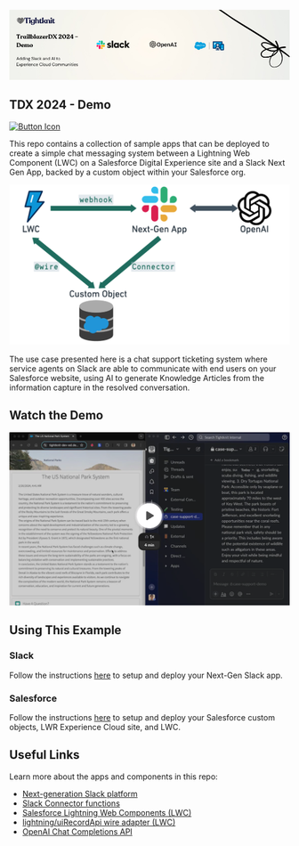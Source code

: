 ![Adding Slack and AI to Experience Cloud Communities](./images/tightknit_tdx_banner.png)

## TDX 2024 - Demo

[![Button Icon]][Link]

This repo contains a collection of sample apps that can be deployed to create a simple chat messaging system between a Lightning Web Component (LWC) on a Salesforce Digital Experience site and a Slack Next Gen App, backed by a custom object within your Salesforce org.

![App Architecture](./images/demo_architecture.png)

The use case presented here is a chat support ticketing system where service agents on Slack are able to communicate with end users on your Salesforce website, using AI to generate Knowledge Articles from the information capture in the resolved conversation.

## Watch the Demo

[![Demo Video](./images/demo_video_thumbnail.png)](https://www.loom.com/share/8efce8ab277f439bbc5a5e717c5bf43b?sid=c9302fef-ff50-4a53-aefa-21e92643e291)

## Using This Example

### Slack

Follow the instructions [here](../apps/slack-app/README.md) to setup and deploy your Next-Gen Slack app.

### Salesforce

Follow the instructions [here](../apps/salesforce-app/README.md) to setup and deploy your Salesforce custom objects, LWR Experience Cloud site, and LWC.

## Useful Links

Learn more about the apps and components in this repo:

- [Next-generation Slack platform](https://api.slack.com/start#next-gen-platform)
- [Slack Connector functions](https://api.slack.com/automation/connectors)
- [Salesforce Lightning Web Components (LWC)](https://developer.salesforce.com/developer-centers/lightning-web-components)
- [lightning/uiRecordApi wire adapter (LWC)](https://developer.salesforce.com/docs/platform/lwc/guide/reference-lightning-ui-api-record.html)
- [OpenAI Chat Completions API](https://platform.openai.com/docs/api-reference/chat)

<!----------------------------------------------------------------------------->

[Link]: https://community.tightknit.ai/join

<!---------------------------------[ Buttons ]--------------------------------->

[Button Icon]: https://img.shields.io/badge/Join_the_community-37a779?style=for-the-badge&logoColor=white&logo=Slack
